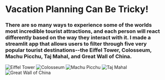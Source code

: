 # Vacation Planning Can Be Tricky!

### There are so many ways to experience some of the worlds most incredible tourist attractions, and each person will react differently based on the way they interact with it. I made a streamlit app that allows users to filter through five very popular tourist destinations--the Eiffel Tower, Colosseum, Machu Picchu, Taj Mahal, and Great Wall of China. 

![Eiffel Tower](https://upload.wikimedia.org/wikipedia/commons/8/85/Tour_Eiffel_Wikimedia_Commons_%28cropped%29.jpg)
![Colosseum](https://en.wikipedia.org/wiki/Colosseum#/media/File:Colosseo_2020.jpg)
![Machu Picchu](https://en.wikipedia.org/wiki/Machu_Picchu#/media/File:Machu_Picchu,_2023_(012).jpg)
![Taj Mahal](https://en.wikipedia.org/wiki/Taj_Mahal#/media/File:Taj_Mahal_(Edited).jpeg)
![Great Wall of China](https://en.wikipedia.org/wiki/Great_Wall_of_China#/media/File:The_Great_Wall_of_China_at_Jinshanling-edit.jpg)
